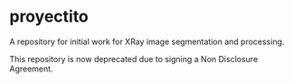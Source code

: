 # proyectito

A repository for initial work for XRay image segmentation and processing.

This repository is now deprecated due to signing a Non Disclosure Agreement.

